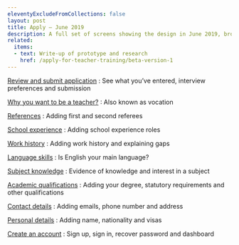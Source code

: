 ```yaml
---
eleventyExcludeFromCollections: false
layout: post
title: Apply – June 2019
description: A full set of screens showing the design in June 2019, broken down by section.
related:
  items:
  - text: Write-up of prototype and research
    href: /apply-for-teacher-training/beta-version-1
---
```

[Review and submit application](review-and-submit)
: See what you’ve entered, interview preferences and submission

[Why you want to be a teacher?](vocation)
: Also known as vocation

[References](references)
: Adding first and second referees

[School experience](school-experience)
: Adding school experience roles

[Work history](work-history)
: Adding work history and explaining gaps

[Language skills](language-skills)
: Is English your main language?

[Subject knowledge](subject-knowledge)
: Evidence of knowledge and interest in a subject

[Academic qualifications](academic-qualifications)
: Adding your degree, statutory requirements and other qualifications

[Contact details](contact-details)
: Adding emails, phone number and address

[Personal details](personal-details)
: Adding name, nationality and visas

[Create an account](create-account)
: Sign up, sign in, recover password and dashboard
